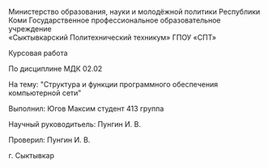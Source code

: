 Министерство образования, науки и молодёжной политики Республики Коми 
Государственное профессиональное образовательное учреждение  
«Сыктывкарский Политехнический техникум» 
ГПОУ «СПТ»

Курсовая работа 

По дисциплине МДК 02.02 

На тему: "Структура и функции программного обеспечения компьютерной сети"

Выполнил: Югов Максим студент 413 группа

Научный руководитьель: Пунгин И. В.

Проверил: Пунгин И. В.

г. Сыктывкар
